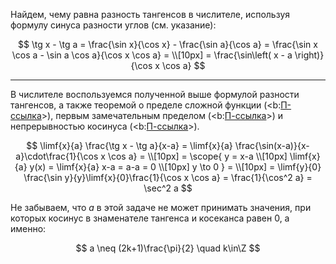 Найдем, чему равна разность тангенсов в числителе, используя формулу синуса разности углов (см. указание):

$$ \tg x - \tg a = \frac{\sin x}{\cos x} - \frac{\sin a}{\cos a} = \frac{\sin x \cos a - \sin a \cos a}{\cos x \cos a} = \\[10px] = \frac{\sin\left( x - a \right)}{\cos x \cos a} $$

---

В числителе воспользуемся полученной выше формулой разности тангенсов, а также теоремой о пределе сложной функции (<b:[П-ссылка](advanced/proto/f-lim/composition)>), первым замечательным пределом (<b:[П-ссылка](advanced/proto/f-lim/first-wonderful)>) и непрерывностью косинуса (<b:[П-ссылка](advanced/proto/f-continuity/trigonom)>).

$$ \limf{x}{a} \frac{\tg x - \tg a}{x-a} = \limf{x}{a} \frac{\sin(x-a)}{x-a}\cdot\frac{1}{\cos x \cos a} = \\[10px] = \scope{ y = x-a \\[10px] \limf{x}{a} y(x) = \limf{x}{a} x-a = a-a = 0 \\[10px] y \to 0 } = \\[10px] = \limf{y}{0} \frac{\sin y}{y}\limf{x}{0}\frac{1}{\cos x \cos a} = \frac{1}{\cos^2 a} = \sec^2 a $$

Не забываем, что $a$ в этой задаче не может принимать значения, при которых косинус в знаменателе тангенса и косеканса равен $0$, а именно:

$$ a \neq (2k+1)\frac{\pi}{2} \quad k\in\Z $$